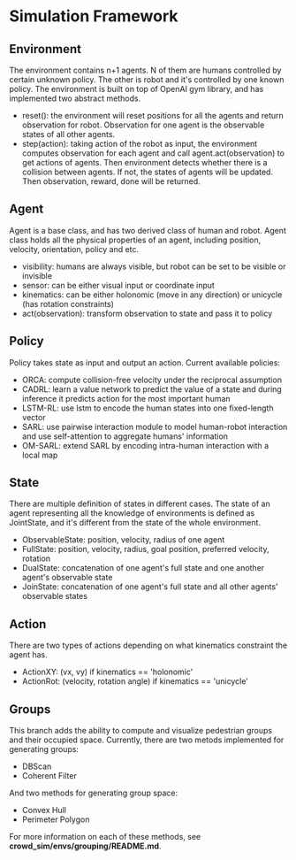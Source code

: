 # Simulation Framework
## Environment
The environment contains n+1 agents. N of them are humans controlled by certain unknown
policy. The other is robot and it's controlled by one known policy.
The environment is built on top of OpenAI gym library, and has implemented two abstract methods.
* reset(): the environment will reset positions for all the agents and return observation 
for robot. Observation for one agent is the observable states of all other agents.
* step(action): taking action of the robot as input, the environment computes observation
for each agent and call agent.act(observation) to get actions of agents. Then environment detects
whether there is a collision between agents. If not, the states of agents will be updated. Then 
observation, reward, done will be returned.


## Agent
Agent is a base class, and has two derived class of human and robot. Agent class holds
all the physical properties of an agent, including position, velocity, orientation, policy and etc.
* visibility: humans are always visible, but robot can be set to be visible or invisible
* sensor: can be either visual input or coordinate input
* kinematics: can be either holonomic (move in any direction) or unicycle (has rotation constraints)
* act(observation): transform observation to state and pass it to policy


## Policy
Policy takes state as input and output an action. Current available policies:
* ORCA: compute collision-free velocity under the reciprocal assumption
* CADRL: learn a value network to predict the value of a state and during inference it predicts action for the most important human
* LSTM-RL: use lstm to encode the human states into one fixed-length vector
* SARL: use pairwise interaction module to model human-robot interaction and use self-attention to aggregate humans' information
* OM-SARL: extend SARL by encoding intra-human interaction with a local map


## State
There are multiple definition of states in different cases. The state of an agent representing all
the knowledge of environments is defined as JointState, and it's different from the state of the whole environment.
* ObservableState: position, velocity, radius of one agent
* FullState: position, velocity, radius, goal position, preferred velocity, rotation
* DualState: concatenation of one agent's full state and one another agent's observable state
* JoinState: concatenation of one agent's full state and all other agents' observable states 

## Action
There are two types of actions depending on what kinematics constraint the agent has.
* ActionXY: (vx, vy) if kinematics == 'holonomic'
* ActionRot: (velocity, rotation angle) if kinematics == 'unicycle'

## Groups
This branch adds the ability to compute and visualize pedestrian groups and their occupied space. Currently, there are two metods implemented for generating groups:
* DBScan
* Coherent Filter

And two methods for generating group space:
* Convex Hull
* Perimeter Polygon

For more information on each of these methods, see **crowd_sim/envs/grouping/README.md**.